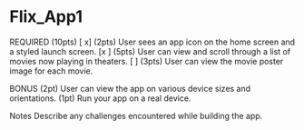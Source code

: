 # Flix_App1

REQUIRED (10pts)
[ x] (2pts) User sees an app icon on the home screen and a styled launch screen.
[x ] (5pts) User can view and scroll through a list of movies now playing in theaters.
[  ] (3pts) User can view the movie poster image for each movie.

BONUS
 (2pt) User can view the app on various device sizes and orientations.
 (1pt) Run your app on a real device.

Notes
Describe any challenges encountered while building the app.

